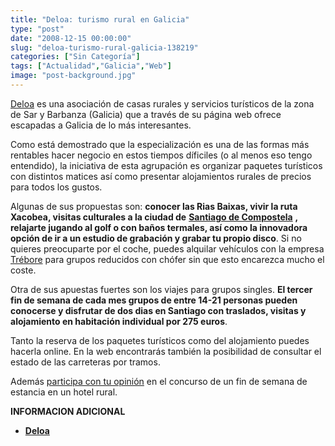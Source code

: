 ```yaml
---
title: "Deloa: turismo rural en Galicia"
type: "post"
date: "2008-12-15 00:00:00"
slug: "deloa-turismo-rural-galicia-138219"
categories: ["Sin Categoría"]
tags: ["Actualidad","Galicia","Web"]
image: "post-background.jpg"
---
```


[](/wp-content/uploads/2008/12/138219-109033.jpg)

[Deloa](http://www.deloa.es/) es una asociación de casas rurales y servicios turísticos de la zona de Sar y Barbanza (Galicia) que a través de su página web ofrece escapadas a Galicia de lo más interesantes.

Como está demostrado que la especialización es una de las formas más rentables hacer negocio en estos tiempos díficiles (o al menos eso tengo entendido), la iniciativa de esta agrupación es organizar paquetes turísticos con distintos matices así como presentar alojamientos rurales de precios para todos los gustos.

Algunas de sus propuestas son: **conocer las Rias Baixas, vivir la ruta Xacobea, visitas culturales a [](/wp-content/uploads/2008/12/138219-109034.jpg)la ciudad de** [**Santiago de Compostela**](http://www.missviajes.com/santiago-compostela-103616) **, relajarte jugando al golf o con baños termales, así como la innovadora opción de ir a un estudio de grabación y grabar tu propio disco**. Si no quieres preocuparte por el coche, puedes alquilar vehículos con la empresa [Trébore](http://treboretransporte.wordpress.com/) para grupos reducidos con chófer sin que esto encarezca mucho el coste.

Otra de sus apuestas fuertes son los viajes para grupos singles. **El tercer fin de semana de cada mes grupos de entre 14-21 personas pueden conocerse y disfrutar de dos dias en Santiago con traslados, visitas y alojamiento en habitación individual por 275 euros**.

Tanto la reserva de los paquetes turísticos como del alojamiento puedes hacerla online. En la web encontrarás también la posibilidad de consultar el estado de las carreteras por tramos.

Además [participa con tu opinión](http://www.deloa.es/es/concurso.html) en el concurso de un fin de semana de estancia en un hotel rural.

**INFORMACION ADICIONAL**

- **[Deloa](http://www.deloa.es/)**